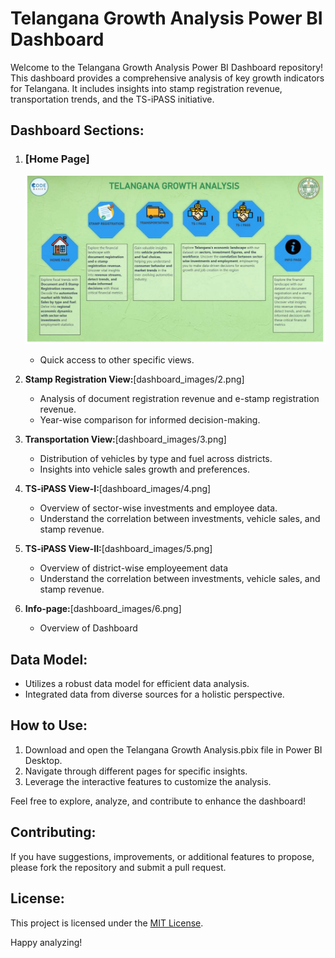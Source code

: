 # Telangana Growth Analysis Power BI Dashboard

Welcome to the Telangana Growth Analysis Power BI Dashboard repository! This dashboard provides a comprehensive analysis of key growth indicators for Telangana. It includes insights into stamp registration revenue, transportation trends, and the TS-iPASS initiative.

## Dashboard Sections:

1. ### [Home Page]
   ![Home_Page](dashboard_images/1.png)
   - Quick access to other specific views.

2. **Stamp Registration View:**[dashboard_images/2.png]
   - Analysis of document registration revenue and e-stamp registration revenue.
   - Year-wise comparison for informed decision-making.

3. **Transportation View:**[dashboard_images/3.png]
   - Distribution of vehicles by type and fuel across districts.
   - Insights into vehicle sales growth and preferences.

4. **TS-iPASS View-I:**[dashboard_images/4.png]
   - Overview of sector-wise investments and employee data.
   - Understand the correlation between investments, vehicle sales, and stamp revenue.

5. **TS-iPASS View-II:**[dashboard_images/5.png]
   - Overview of district-wise employeement data
   - Understand the correlation between investments, vehicle sales, and stamp revenue.

6. **Info-page:**[dashboard_images/6.png]
   - Overview of Dashboard

## Data Model:

- Utilizes a robust data model for efficient data analysis.
- Integrated data from diverse sources for a holistic perspective.

## How to Use:

1. Download and open the Telangana Growth Analysis.pbix file in Power BI Desktop.
2. Navigate through different pages for specific insights.
3. Leverage the interactive features to customize the analysis.

Feel free to explore, analyze, and contribute to enhance the dashboard!

## Contributing:

If you have suggestions, improvements, or additional features to propose, please fork the repository and submit a pull request.

## License:

This project is licensed under the [MIT License](LICENSE).

Happy analyzing!
